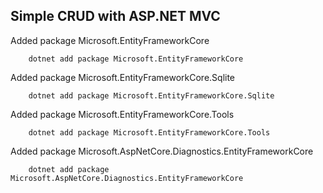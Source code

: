 ## Simple CRUD with ASP.NET MVC

Added package Microsoft.EntityFrameworkCore

        dotnet add package Microsoft.EntityFrameworkCore

Added package Microsoft.EntityFrameworkCore.Sqlite

        dotnet add package Microsoft.EntityFrameworkCore.Sqlite

Added package Microsoft.EntityFrameworkCore.Tools

        dotnet add package Microsoft.EntityFrameworkCore.Tools

Added package Microsoft.AspNetCore.Diagnostics.EntityFrameworkCore

        dotnet add package Microsoft.AspNetCore.Diagnostics.EntityFrameworkCore